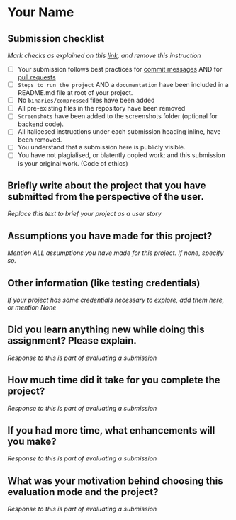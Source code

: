 # Your Name

## Submission checklist
*Mark checks as explained on this [link](https://docs.github.com/en/free-pro-team@latest/github/managing-your-work-on-github/about-task-lists#creating-task-lists), and remove this instruction*

- [ ] Your submission follows best practices for [commit messages](https://chris.beams.io/posts/git-commit/) AND for [pull requests](https://github.community/t/best-practices-for-pull-requests/10195)
- [ ] `Steps to run the project` AND a `documentation` have been included in a README.md file at root of your project.
- [ ] No `binaries/compressed` files have been added
- [ ] All pre-existing files in the repository have been removed
- [ ] `Screenshots` have been added to the screenshots folder (optional for backend code).
- [ ] All italicesed instructions under each submission heading inline, have been removed.
- [ ] You understand that a submission here is publicly visible. 
- [ ] You have not plagialised, or blatently copied work; and this submission is your original work. (Code of ethics)

## Briefly write about the project that you have submitted from the perspective of the user.
*Replace this text to brief your project as a user story*

## Assumptions you have made for this project?
*Mention ALL assumptions you have made for this project. If none, specify so.*

## Other information (like testing credentials)
*If your project has some credentials necessary to explore, add them here, or mention None*

## Did you learn anything new while doing this assignment? Please explain.
*Response to this is part of evaluating a submission*

## How much time did it take for you complete the project?
*Response to this is part of evaluating a submission*

## If you had more time, what enhancements will you make?
*Response to this is part of evaluating a submission*

## What was your motivation behind choosing this evaluation mode and the project?
*Response to this is part of evaluating a submission*

